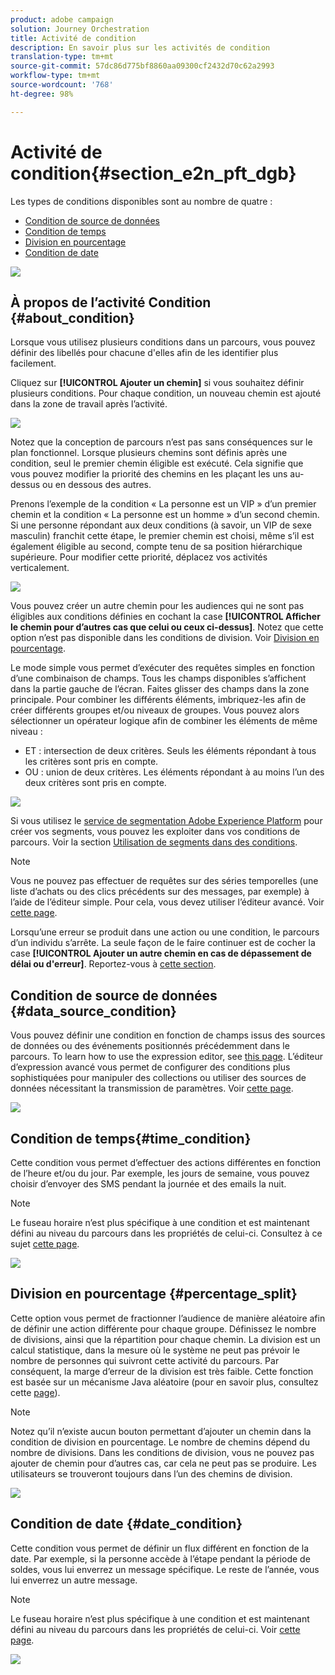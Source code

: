 ```yaml
---
product: adobe campaign
solution: Journey Orchestration
title: Activité de condition
description: En savoir plus sur les activités de condition
translation-type: tm+mt
source-git-commit: 57dc86d775bf8860aa09300cf2432d70c62a2993
workflow-type: tm+mt
source-wordcount: '768'
ht-degree: 98%

---
```



# Activité de condition{#section_e2n_pft_dgb}

Les types de conditions disponibles sont au nombre de quatre :

* [Condition de source de données](#data_source_condition)
* [Condition de temps](#time_condition)
* [Division en pourcentage](#percentage_split)
* [Condition de date](#date_condition)

![](../assets/journey49.png)

## À propos de l’activité Condition {#about_condition}

Lorsque vous utilisez plusieurs conditions dans un parcours, vous pouvez définir des libellés pour chacune d&#39;elles afin de les identifier plus facilement.

Cliquez sur **[!UICONTROL Ajouter un chemin]** si vous souhaitez définir plusieurs conditions. Pour chaque condition, un nouveau chemin est ajouté dans la zone de travail après l’activité.

![](../assets/journey47.png)

Notez que la conception de parcours n’est pas sans conséquences sur le plan fonctionnel. Lorsque plusieurs chemins sont définis après une condition, seul le premier chemin éligible est exécuté. Cela signifie que vous pouvez modifier la priorité des chemins en les plaçant les uns au-dessus ou en dessous des autres.

Prenons l’exemple de la condition « La personne est un VIP » d’un premier chemin et la condition « La personne est un homme » d’un second chemin. Si une personne répondant aux deux conditions (à savoir, un VIP de sexe masculin) franchit cette étape, le premier chemin est choisi, même s’il est également éligible au second, compte tenu de sa position hiérarchique supérieure. Pour modifier cette priorité, déplacez vos activités verticalement.

![](../assets/journey48.png)

Vous pouvez créer un autre chemin pour les audiences qui ne sont pas éligibles aux conditions définies en cochant la case **[!UICONTROL Afficher le chemin pour d’autres cas que celui ou ceux ci-dessus]**. Notez que cette option n’est pas disponible dans les conditions de division. Voir [Division en pourcentage](#percentage_split).

Le mode simple vous permet d’exécuter des requêtes simples en fonction d’une combinaison de champs. Tous les champs disponibles s’affichent dans la partie gauche de l’écran. Faites glisser des champs dans la zone principale. Pour combiner les différents éléments, imbriquez-les afin de créer différents groupes et/ou niveaux de groupes. Vous pouvez alors sélectionner un opérateur logique afin de combiner les éléments de même niveau :

* ET : intersection de deux critères. Seuls les éléments répondant à tous les critères sont pris en compte.
* OU : union de deux critères. Les éléments répondant à au moins l’un des deux critères sont pris en compte.

![](../assets/journey64.png)

Si vous utilisez le [service de segmentation Adobe Experience Platform](https://docs.adobe.com/content/help/fr-FR/experience-platform/segmentation/home.html) pour créer vos segments, vous pouvez les exploiter dans vos conditions de parcours. Voir la section [Utilisation de segments dans des conditions](../segment/using-a-segment.md).


>[!NOTE]
>
>Vous ne pouvez pas effectuer de requêtes sur des séries temporelles (une liste d’achats ou des clics précédents sur des messages, par exemple) à l’aide de l’éditeur simple. Pour cela, vous devez utiliser l’éditeur avancé. Voir [cette page](../expression/expressionadvanced.md).

Lorsqu’une erreur se produit dans une action ou une condition, le parcours d’un individu s’arrête. La seule façon de le faire continuer est de cocher la case **[!UICONTROL Ajouter un autre chemin en cas de dépassement de délai ou d&#39;erreur]**. Reportez-vous à [cette section](../building-journeys/using-the-journey-designer.md#paths).

## Condition de source de données {#data_source_condition}

Vous pouvez définir une condition en fonction de champs issus des sources de données ou des événements positionnés précédemment dans le parcours. To learn how to use the expression editor, see [this page](../expression/expressionadvanced.md). L’éditeur d’expression avancé vous permet de configurer des conditions plus sophistiquées pour manipuler des collections ou utiliser des sources de données nécessitant la transmission de paramètres. Voir [cette page](../datasource/external-data-sources.md).

![](../assets/journey50.png)

## Condition de temps{#time_condition}

Cette condition vous permet d’effectuer des actions différentes en fonction de l’heure et/ou du jour. Par exemple, les jours de semaine, vous pouvez choisir d’envoyer des SMS pendant la journée et des emails la nuit.

>[!NOTE]
>
>Le fuseau horaire n’est plus spécifique à une condition et est maintenant défini au niveau du parcours dans les propriétés de celui-ci. Consultez à ce sujet [cette page](../building-journeys/timezone-management.md).

![](../assets/journey51.png)

## Division en pourcentage {#percentage_split}

Cette option vous permet de fractionner l’audience de manière aléatoire afin de définir une action différente pour chaque groupe. Définissez le nombre de divisions, ainsi que la répartition pour chaque chemin. La division est un calcul statistique, dans la mesure où le système ne peut pas prévoir le nombre de personnes qui suivront cette activité du parcours. Par conséquent, la marge d’erreur de la division est très faible. Cette fonction est basée sur un mécanisme Java aléatoire (pour en savoir plus, consultez cette [page](https://docs.oracle.com/javase/7/docs/api/java/util/Random.html)).

>[!NOTE]
>
>Notez qu’il n’existe aucun bouton permettant d’ajouter un chemin dans la condition de division en pourcentage. Le nombre de chemins dépend du nombre de divisions. Dans les conditions de division, vous ne pouvez pas ajouter de chemin pour d’autres cas, car cela ne peut pas se produire. Les utilisateurs se trouveront toujours dans l’un des chemins de division.

![](../assets/journey52.png)

## Condition de date {#date_condition}

Cette condition vous permet de définir un flux différent en fonction de la date. Par exemple, si la personne accède à l’étape pendant la période de soldes, vous lui enverrez un message spécifique. Le reste de l’année, vous lui enverrez un autre message.

>[!NOTE]
>
>Le fuseau horaire n’est plus spécifique à une condition et est maintenant défini au niveau du parcours dans les propriétés de celui-ci. Voir [cette page](../building-journeys/timezone-management.md).

![](../assets/journey53.png)
